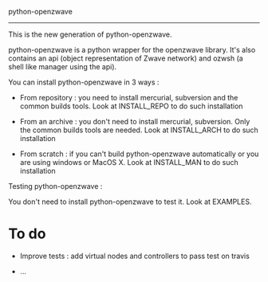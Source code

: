 
python-openzwave
****************

This is the new generation of python-openzwave.

python-openzwave is a python wrapper for the openzwave library. It's
also contains an api (object representation of Zwave network) and
ozwsh (a shell like manager using the api).

You can install python-openzwave in 3 ways :

   * From repository : you need to install mercurial, subversion and
     the common builds tools. Look at INSTALL_REPO to do such
     installation

   * From an archive : you don't need to install mercurial,
     subversion. Only the common builds tools are needed. Look at
     INSTALL_ARCH to do such installation

   * From scratch : if you can't build python-openzwave
     automatically or you are using windows or MacOS X. Look at
     INSTALL_MAN to do such installation

Testing python-openzwave :

You don't need to install python-openzwave to test it. Look at
EXAMPLES.


To do
=====

* Improve tests : add virtual nodes and controllers to pass test on
  travis

* ...
